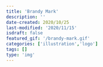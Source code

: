 ```yaml
---
title: 'Brandy Mark'
description: ''
date-created: 2020/10/25
last-modified: '2020/11/15'
isdraft: false
featured_gif: '/brandy-mark.gif'
categories: ['illustration','logo']
tags: []
type: 'img'
---
```

